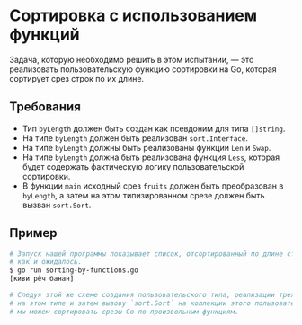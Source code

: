 # Сортировка с использованием функций

Задача, которую необходимо решить в этом испытании, — это реализовать пользовательскую функцию сортировки на Go, которая сортирует срез строк по их длине.

## Требования

- Тип `byLength` должен быть создан как псевдоним для типа `[]string`.
- На типе `byLength` должен быть реализован `sort.Interface`.
- На типе `byLength` должны быть реализованы функции `Len` и `Swap`.
- На типе `byLength` должна быть реализована функция `Less`, которая будет содержать фактическую логику пользовательской сортировки.
- В функции `main` исходный срез `fruits` должен быть преобразован в `byLength`, а затем на этом типизированном срезе должен быть вызван `sort.Sort`.

## Пример

```sh
# Запуск нашей программы показывает список, отсортированный по длине строки,
# как и ожидалось.
$ go run sorting-by-functions.go
[киви pêч банан]

# Следуя этой же схеме создания пользовательского типа, реализации трех методов `Interface`
# на этом типе и затем вызову `sort.Sort` на коллекции этого пользовательского типа,
# мы можем сортировать срезы Go по произвольным функциям.
```
